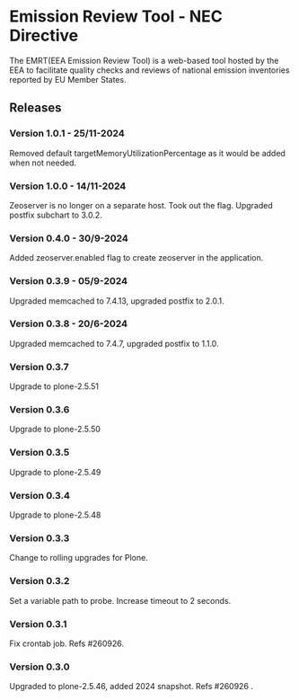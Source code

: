 # Emission Review Tool - NEC Directive

The EMRT(EEA Emission Review Tool) is a web-based tool hosted by the EEA to facilitate quality checks and reviews of national emission inventories reported by EU Member States.

## Releases

### Version 1.0.1 - 25/11-2024
Removed default targetMemoryUtilizationPercentage as it would be added when not needed.

### Version 1.0.0 - 14/11-2024
Zeoserver is no longer on a separate host. Took out the flag.
Upgraded postfix subchart to 3.0.2.

### Version 0.4.0 - 30/9-2024
Added zeoserver.enabled flag to create zeoserver in the application.

### Version 0.3.9 - 05/9-2024
Upgraded memcached to 7.4.13, upgraded postfix to 2.0.1.

### Version 0.3.8 - 20/6-2024
Upgraded memcached to 7.4.7, upgraded postfix to 1.1.0.

### Version 0.3.7
Upgrade to plone-2.5.51

### Version 0.3.6
Upgrade to plone-2.5.50

### Version 0.3.5
Upgrade to plone-2.5.49

### Version 0.3.4
Upgrade to plone-2.5.48

### Version 0.3.3
Change to rolling upgrades for Plone.

### Version 0.3.2
Set a variable path to probe. Increase timeout to 2 seconds.

### Version 0.3.1
Fix crontab job. Refs #260926.

### Version 0.3.0
Upgraded to plone-2.5.46, added 2024 snapshot. Refs #260926 .
